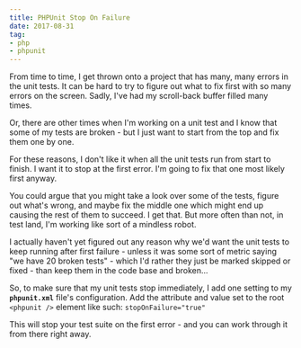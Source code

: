 ```yaml
---
title: PHPUnit Stop On Failure
date: 2017-08-31
tag:
- php
- phpunit
---
```

From time to time, I get thrown onto a project that has many, many errors in the unit tests.  It can be hard to try to figure out what to fix first with so many errors on the screen.  Sadly, I've had my scroll-back buffer filled many times.

<!--more-->

Or, there are other times when I'm working on a unit test and I know that some of my tests are broken - but I just want to start from the top and fix them one by one.  

For these reasons, I don't like it when all the unit tests run from start to finish.  I want it to stop at the first error. I'm going to fix that one most likely first anyway.

You could argue that you might take a look over some of the tests, figure out what's wrong, and maybe fix the middle one which might end up causing the rest of them to succeed.  I get that.  But more often than not, in test land, I'm working like sort of a mindless robot.

I actually haven't yet figured out any reason why we'd want the unit tests to keep running after first failure - unless it was some sort of metric saying "we have 20 broken tests" - which I'd rather they just be marked skipped or fixed - than keep them in the code base and broken...

So, to make sure that my unit tests stop immediately, I add one setting to my **`phpunit.xml`** file's configuration.  Add the attribute and value set to the root `<phpunit />` element like such: `stopOnFailure="true"` 

This will stop your test suite on the first error - and you can work through it from there right away.